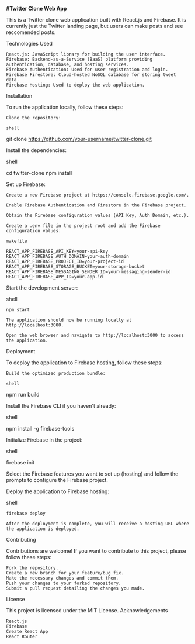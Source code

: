 **#Twitter Clone Web App**

This is a Twitter clone web application built with React.js and Firebase. It is currently just the Twitter landing page, but users can make posts and see reccomended posts.

Technologies Used

    React.js: JavaScript library for building the user interface.
    Firebase: Backend-as-a-Service (BaaS) platform providing authentication, database, and hosting services.
    Firebase Authentication: Used for user registration and login.
    Firebase Firestore: Cloud-hosted NoSQL database for storing tweet data.
    Firebase Hosting: Used to deploy the web application.

Installation

To run the application locally, follow these steps:

    Clone the repository:

    shell

git clone https://github.com/your-username/twitter-clone.git

Install the dependencies:

shell

cd twitter-clone
npm install

Set up Firebase:

    Create a new Firebase project at https://console.firebase.google.com/.

    Enable Firebase Authentication and Firestore in the Firebase project.

    Obtain the Firebase configuration values (API Key, Auth Domain, etc.).

    Create a .env file in the project root and add the Firebase configuration values:

    makefile

    REACT_APP_FIREBASE_API_KEY=your-api-key
    REACT_APP_FIREBASE_AUTH_DOMAIN=your-auth-domain
    REACT_APP_FIREBASE_PROJECT_ID=your-project-id
    REACT_APP_FIREBASE_STORAGE_BUCKET=your-storage-bucket
    REACT_APP_FIREBASE_MESSAGING_SENDER_ID=your-messaging-sender-id
    REACT_APP_FIREBASE_APP_ID=your-app-id

Start the development server:

shell

    npm start

    The application should now be running locally at http://localhost:3000.

    Open the web browser and navigate to http://localhost:3000 to access the application.

Deployment

To deploy the application to Firebase hosting, follow these steps:

    Build the optimized production bundle:

    shell

npm run build

Install the Firebase CLI if you haven't already:

shell

npm install -g firebase-tools

Initialize Firebase in the project:

shell

firebase init

Select the Firebase features you want to set up (hosting) and follow the prompts to configure the Firebase project.

Deploy the application to Firebase hosting:

shell

    firebase deploy

    After the deployment is complete, you will receive a hosting URL where the application is deployed.

Contributing

Contributions are welcome! If you want to contribute to this project, please follow these steps:

    Fork the repository.
    Create a new branch for your feature/bug fix.
    Make the necessary changes and commit them.
    Push your changes to your forked repository.
    Submit a pull request detailing the changes you made.

License

This project is licensed under the MIT License.
Acknowledgements

    React.js
    Firebase
    Create React App
    React Router
